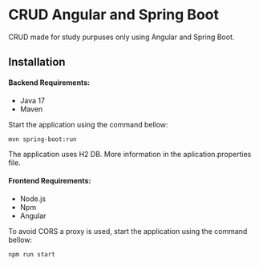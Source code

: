 # CRUD Angular and Spring Boot

CRUD made for study purpuses only using Angular and Spring Boot.

## Installation

#### Backend Requirements:

  - Java 17
  - Maven
  
Start the application using the command bellow:
 ```
mvn spring-boot:run
```
The application uses H2 DB. More information in the aplication.properties file.

#### Frontend Requirements:
 - Node.js
 - Npm
 - Angular
 
To avoid CORS a proxy is used, start the application using the command bellow:
 ```
npm run start
```
